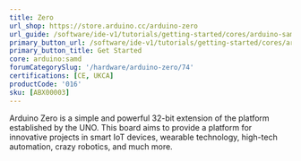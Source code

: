 ```yaml
---
title: Zero
url_shop: https://store.arduino.cc/arduino-zero
url_guide: /software/ide-v1/tutorials/getting-started/cores/arduino-samd
primary_button_url: /software/ide-v1/tutorials/getting-started/cores/arduino-samd
primary_button_title: Get Started
core: arduino:samd
forumCategorySlug: '/hardware/arduino-zero/74'
certifications: [CE, UKCA]
productCode: '016'
sku: [ABX00003]
---
```


Arduino Zero is a simple and powerful 32-bit extension of the platform established by the UNO. This board aims to provide a platform for innovative projects in smart IoT devices, wearable technology, high-tech automation, crazy robotics, and much more.
